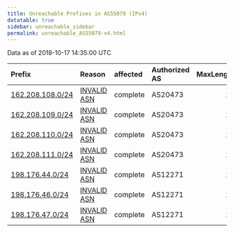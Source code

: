 ```yaml
---
title: Unreachable Prefixes in AS55079 (IPv4)
datatable: true
sidebar: unreachable_sidebar
permalink: unreachable_AS55079-v4.html
---
```


Data as of 2018-10-17 14:35:00 UTC


<div class="datatable-begin"></div>

| Prefix                                                     | Reason                                                                                                  | affected   | Authorized AS   |   MaxLength | Anchor                           |   unreachable /24s |
|:-----------------------------------------------------------|:--------------------------------------------------------------------------------------------------------|:-----------|:----------------|------------:|:---------------------------------|-------------------:|
| [162.208.108.0/24](https://stat.ripe.net/162.208.108.0/24) | [INVALID ASN](https://rpki-validator.ripe.net/announcement-preview?asn=AS55079&prefix=162.208.108.0/24) | complete   | AS20473         |          24 | [ARIN](unreachable_ARIN-v4.html) |                  1 |
| [162.208.109.0/24](https://stat.ripe.net/162.208.109.0/24) | [INVALID ASN](https://rpki-validator.ripe.net/announcement-preview?asn=AS55079&prefix=162.208.109.0/24) | complete   | AS20473         |          24 | [ARIN](unreachable_ARIN-v4.html) |                  1 |
| [162.208.110.0/24](https://stat.ripe.net/162.208.110.0/24) | [INVALID ASN](https://rpki-validator.ripe.net/announcement-preview?asn=AS55079&prefix=162.208.110.0/24) | complete   | AS20473         |          24 | [ARIN](unreachable_ARIN-v4.html) |                  1 |
| [162.208.111.0/24](https://stat.ripe.net/162.208.111.0/24) | [INVALID ASN](https://rpki-validator.ripe.net/announcement-preview?asn=AS55079&prefix=162.208.111.0/24) | complete   | AS20473         |          24 | [ARIN](unreachable_ARIN-v4.html) |                  1 |
| [198.176.44.0/24](https://stat.ripe.net/198.176.44.0/24)   | [INVALID ASN](https://rpki-validator.ripe.net/announcement-preview?asn=AS55079&prefix=198.176.44.0/24)  | complete   | AS12271         |          24 | [ARIN](unreachable_ARIN-v4.html) |                  1 |
| [198.176.46.0/24](https://stat.ripe.net/198.176.46.0/24)   | [INVALID ASN](https://rpki-validator.ripe.net/announcement-preview?asn=AS55079&prefix=198.176.46.0/24)  | complete   | AS12271         |          24 | [ARIN](unreachable_ARIN-v4.html) |                  1 |
| [198.176.47.0/24](https://stat.ripe.net/198.176.47.0/24)   | [INVALID ASN](https://rpki-validator.ripe.net/announcement-preview?asn=AS55079&prefix=198.176.47.0/24)  | complete   | AS12271         |          24 | [ARIN](unreachable_ARIN-v4.html) |                  1 |

<div class="datatable-end"></div>